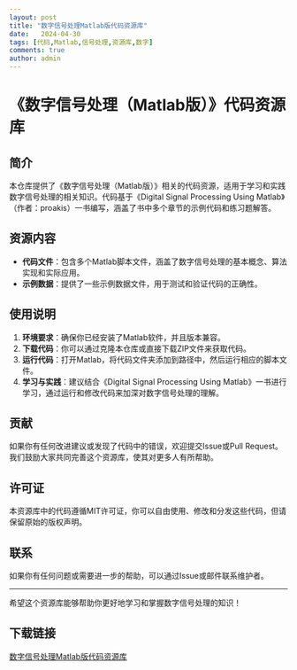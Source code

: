 ```yaml
---
layout: post
title: "数字信号处理Matlab版代码资源库"
date:   2024-04-30
tags: [代码,Matlab,信号处理,资源库,数字]
comments: true
author: admin
---
```

# 《数字信号处理（Matlab版）》代码资源库

## 简介

本仓库提供了《数字信号处理（Matlab版）》相关的代码资源，适用于学习和实践数字信号处理的相关知识。代码基于《Digital Signal Processing Using Matlab》（作者：proakis）一书编写，涵盖了书中多个章节的示例代码和练习题解答。

## 资源内容

- **代码文件**：包含多个Matlab脚本文件，涵盖了数字信号处理的基本概念、算法实现和实际应用。
- **示例数据**：提供了一些示例数据文件，用于测试和验证代码的正确性。

## 使用说明

1. **环境要求**：确保你已经安装了Matlab软件，并且版本兼容。
2. **下载代码**：你可以通过克隆本仓库或直接下载ZIP文件来获取代码。
3. **运行代码**：打开Matlab，将代码文件夹添加到路径中，然后运行相应的脚本文件。
4. **学习与实践**：建议结合《Digital Signal Processing Using Matlab》一书进行学习，通过运行和修改代码来加深对数字信号处理的理解。

## 贡献

如果你有任何改进建议或发现了代码中的错误，欢迎提交Issue或Pull Request。我们鼓励大家共同完善这个资源库，使其对更多人有所帮助。

## 许可证

本资源库中的代码遵循MIT许可证，你可以自由使用、修改和分发这些代码，但请保留原始的版权声明。

## 联系

如果你有任何问题或需要进一步的帮助，可以通过Issue或邮件联系维护者。

---

希望这个资源库能够帮助你更好地学习和掌握数字信号处理的知识！

## 下载链接

[数字信号处理Matlab版代码资源库](https://pan.quark.cn/s/5a069b3ae9cf)